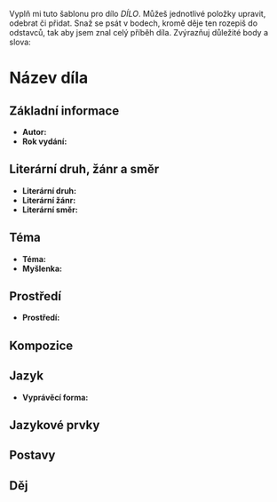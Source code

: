Vyplň mi tuto šablonu pro dílo _DÍLO_. Můžeš jednotlivé položky upravit, odebrat či přidat. Snaž se psát v bodech, kromě děje ten rozepiš do odstavců, tak aby jsem znal celý příběh díla. Zvýrazňuj důležité body a slova: 

# Název díla

## Základní informace

- **Autor:**
- **Rok vydání:**

## Literární druh, žánr a směr

- **Literární druh:**
- **Literární žánr:**
- **Literární směr:**

## Téma

- **Téma:**
- **Myšlenka:**

## Prostředí

- **Prostředí:**

## Kompozice


## Jazyk

- **Vyprávěcí forma:**


## Jazykové prvky


## Postavy


## Děj

